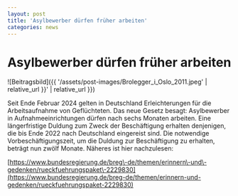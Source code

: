 ```yaml
---
layout: post
title: 'Asylbewerber dürfen früher arbeiten'
categories: news
---
```



Asylbewerber dürfen früher arbeiten
===================================


![Beitragsbild]({{ '/assets/post-images/Brolegger_i_Oslo_2011.jpeg' | relative_url }}' | relative_url }})

Seit Ende Februar 2024 gelten in Deutschland Erleichterungen für die Arbeitsaufnahme von Geflüchteten. Das neue Gesetz besagt: Asylbewerber in Aufnahmeeinrichtungen dürfen nach sechs Monaten arbeiten. Eine längerfristige Duldung zum Zweck der Beschäftigung erhalten denjenigen, die bis Ende 2022 nach Deutschland eingereist sind. Die notwendige Vorbeschäftigungszeit, um die Duldung zur Beschäftigung zu erhalten, beträgt nun zwölf Monate. Näheres ist hier nachzulesen: 

[https://www.bundesregierung.de/breg\-de/themen/erinnern\-und\-gedenken/rueckfuehrungspaket\-2229830](https://www.bundesregierung.de/breg-de/themen/erinnern-und-gedenken/rueckfuehrungspaket-2229830)

 

